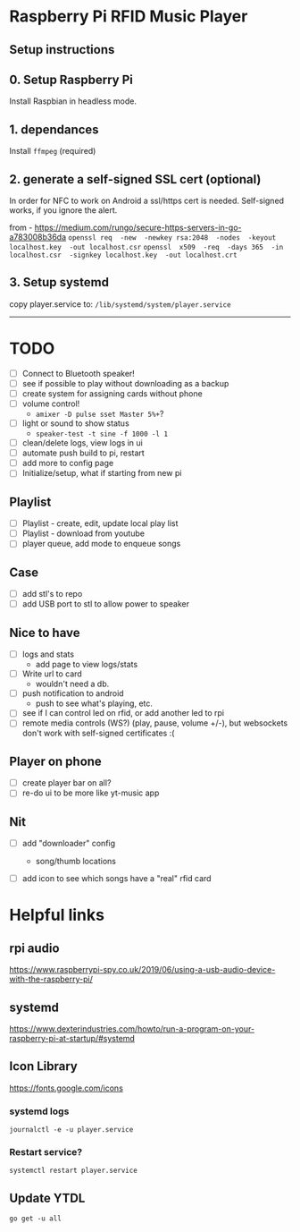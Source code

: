 # Raspberry Pi RFID Music Player

## Setup instructions
## 0. Setup Raspberry Pi
Install Raspbian in headless mode.

## 1. dependances
<!-- `sudo apt install alsa-utils` maybe to control volume -->
Install `ffmpeg` (required)

## 2. generate a self-signed SSL cert (optional)
In order for NFC to work on Android a ssl/https cert is needed. Self-signed works, if you ignore the alert.

from - https://medium.com/rungo/secure-https-servers-in-go-a783008b36da
`openssl req  -new  -newkey rsa:2048  -nodes  -keyout localhost.key  -out localhost.csr`
`openssl  x509  -req  -days 365  -in localhost.csr  -signkey localhost.key  -out localhost.crt`

## 3. Setup systemd
copy player.service to: `/lib/systemd/system/player.service`

----------------------------------------

# TODO #
- [ ] Connect to Bluetooth speaker!
- [ ] see if possible to play without downloading as a backup
- [ ] create system for assigning cards without phone
- [ ] volume control!
  - `amixer -D pulse sset Master 5%+`?
- [ ] light or sound to show status
  - `speaker-test -t sine -f 1000 -l 1`
- [ ] clean/delete logs, view logs in ui
- [ ] automate push build to pi, restart
- [ ] add more to config page
- [ ] Initialize/setup, what if starting from new pi
 
## Playlist
- [ ] Playlist - create, edit, update local play list
- [ ] Playlist - download from youtube
- [ ] player queue, add mode to enqueue songs
 
## Case
- [ ] add stl's to repo
- [ ] add USB port to stl to allow power to speaker
 
## Nice to have
- [ ] logs and stats
  - add page to view logs/stats
- [ ] Write url to card
  - wouldn't need a db.
- [ ] push notification to android
  - push to see what's playing, etc.
- [ ] see if I can control led on rfid, or add another led to rpi
- [ ] remote media controls (WS?) (play, pause, volume +/-), but websockets don't work with self-signed certificates :(
 
## Player on phone
- [ ] create player bar on all?
- [ ] re-do ui to be more like yt-music app

## Nit
- [ ] add "downloader" config
   - song/thumb locations
- [ ] add icon to see which songs have a "real" rfid card


# Helpful links

## rpi audio
https://www.raspberrypi-spy.co.uk/2019/06/using-a-usb-audio-device-with-the-raspberry-pi/

## systemd
https://www.dexterindustries.com/howto/run-a-program-on-your-raspberry-pi-at-startup/#systemd

## Icon Library
https://fonts.google.com/icons


### systemd logs
`journalctl -e -u player.service`

### Restart service?
`systemctl restart player.service`






## Update YTDL
`go get -u all`


